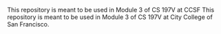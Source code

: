 This repository is meant to be used in Module 3 of CS 197V at CCSF
This repository is meant to be used in Module 3 of CS 197V at City College of San Francisco.
